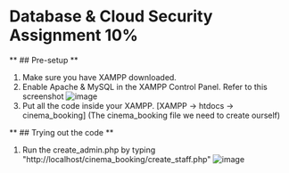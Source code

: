 # Database & Cloud Security Assignment 10%

** ## Pre-setup **
1. Make sure you have XAMPP downloaded.
2. Enable Apache & MySQL in the XAMPP Control Panel. Refer to this screenshot 
  ![image](https://github.com/user-attachments/assets/81c4fc35-eb7c-47da-bcba-f8b3c617b66e)
3. Put all the code inside your XAMPP. [XAMPP -> htdocs -> cinema_booking] (The cinema_booking file we need to create ourself)

** ## Trying out the code **
1. Run the create_admin.php by typing "http://localhost/cinema_booking/create_staff.php" ![image](https://github.com/user-attachments/assets/aded852c-2353-4d56-84ba-19d466a0a4d7)

